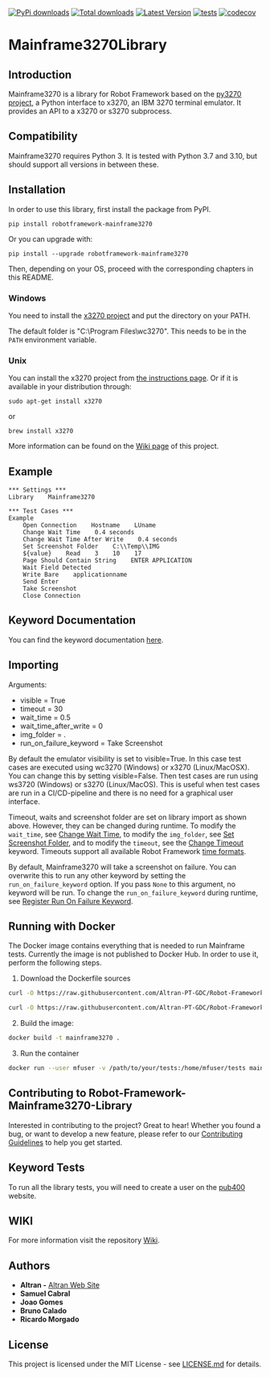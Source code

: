 [![PyPi downloads](https://img.shields.io/pypi/dm/robotframework-mainframe3270.svg)](https://pypi.org/project/robotframework-mainframe3270/)
[![Total downloads](https://static.pepy.tech/personalized-badge/robotframework-mainframe3270?period=total&units=international_system&left_color=lightgrey&right_color=yellow&left_text=total)](https://pypi.org/project/robotframework-mainframe3270/)
[![Latest Version](https://img.shields.io/pypi/v/robotframework-mainframe3270.svg)](https://pypi.org/project/robotframework-mainframe3270/)
[![tests](https://github.com/Altran-PT-GDC/Robot-Framework-Mainframe-3270-Library/actions/workflows/run-tests.yml/badge.svg?branch=master)](https://github.com/Altran-PT-GDC/Robot-Framework-Mainframe-3270-Library/actions/workflows/run-tests.yml)
[![codecov](https://codecov.io/gh/Altran-PT-GDC/Robot-Framework-Mainframe-3270-Library/branch/master/graph/badge.svg?token=N41G62D883)](https://codecov.io/gh/Altran-PT-GDC/Robot-Framework-Mainframe-3270-Library)

# Mainframe3270Library

## Introduction

Mainframe3270 is a library for Robot Framework based on the [py3270 project](https://pypi.org/project/py3270/), a Python interface to x3270, an IBM 3270 terminal emulator. It provides an API to a x3270 or s3270 subprocess.

## Compatibility
Mainframe3270 requires Python 3. It is tested with Python 3.7 and 3.10, but should support all versions in between these.

## Installation

In order to use this library, first install the package from PyPI.
```commandline
pip install robotframework-mainframe3270
```

Or you can upgrade with:
```commandline
pip install --upgrade robotframework-mainframe3270
```

Then, depending on your OS, proceed with the corresponding chapters in this README.

### Windows

You need to install the [x3270 project](http://x3270.bgp.nu/index.html) and put the directory on your PATH.

The default folder is "C:\Program Files\wc3270". This needs to be in the `PATH` environment variable.

### Unix

You can install the x3270 project from [the instructions page](http://x3270.bgp.nu/Build.html#Unix). Or if it is available in your distribution through:
```commandline
sudo apt-get install x3270
```
or
```commandline
brew install x3270
```

More information can be found on the [Wiki page](https://github.com/Altran-PT-GDC/Robot-Framework-Mainframe-3270-Library/wiki/Installation) of this project.

## Example
```RobotFramework
*** Settings ***
Library    Mainframe3270

*** Test Cases ***
Example
    Open Connection    Hostname    LUname
    Change Wait Time    0.4 seconds
    Change Wait Time After Write    0.4 seconds
    Set Screenshot Folder    C:\\Temp\\IMG
    ${value}    Read    3    10    17
    Page Should Contain String    ENTER APPLICATION
    Wait Field Detected
    Write Bare    applicationname
    Send Enter
    Take Screenshot
    Close Connection
```

## Keyword Documentation

You can find the keyword documentation [here](https://raw.githack.com/Altran-PT-GDC/Robot-Framework-Mainframe-3270-Library/master/doc/Mainframe3270.html).

## Importing

Arguments:
   - visible = True
   - timeout = 30
   - wait_time = 0.5
   - wait_time_after_write = 0
   - img_folder = .
   - run_on_failure_keyword = Take Screenshot

By default the emulator visibility is set to visible=True.
In this case test cases are executed using wc3270 (Windows) or x3270 (Linux/MacOSX).
You can change this by setting visible=False. Then test cases are run using ws3720 (Windows) or s3270 (Linux/MacOS).
This is useful when test cases are run in a CI/CD-pipeline and there is no need for a graphical user interface.

Timeout, waits and screenshot folder are set on library import as shown above. However, they can be changed during runtime. To modify the ``wait_time``, see [Change Wait Time](https://raw.githack.com/Altran-PT-GDC/Robot-Framework-Mainframe-3270-Library/master/doc/Mainframe3270.html#Change%20Wait%20Time),
to modify the ``img_folder``, see [Set Screenshot Folder](https://raw.githack.com/Altran-PT-GDC/Robot-Framework-Mainframe-3270-Library/master/doc/Mainframe3270.html#Set%20Screenshot%20Folder),
and to modify the ``timeout``, see the [Change Timeout](https://raw.githack.com/Altran-PT-GDC/Robot-Framework-Mainframe-3270-Library/master/doc/Mainframe3270.html#Change%20Timeout) keyword.
Timeouts support all available Robot Framework [time formats](https://robotframework.org/robotframework/latest/RobotFrameworkUserGuide.html#time-format).

By default, Mainframe3270 will take a screenshot on failure. You can overwrite this to run any other keyword by setting the ``run_on_failure_keyword`` option. If you pass ``None`` to this argument, no keyword will be run. To change the ``run_on_failure_keyword`` during runtime, see [Register Run On Failure Keyword](https://raw.githack.com/Altran-PT-GDC/Robot-Framework-Mainframe-3270-Library/master/doc/Mainframe3270.html#Register%20Run%20On%20Failure%20Keyword).

## Running with Docker

The Docker image contains everything that is needed to run Mainframe tests. Currently the image is not published to Docker Hub. In order to use it, perform the following steps.

1. Download the Dockerfile sources
```sh
curl -O https://raw.githubusercontent.com/Altran-PT-GDC/Robot-Framework-Mainframe-3270-Library/master/Dockerfile

curl -O https://raw.githubusercontent.com/Altran-PT-GDC/Robot-Framework-Mainframe-3270-Library/master/entrypoint.sh
```

2. Build the image:
```sh
docker build -t mainframe3270 .
```

3. Run the container
```sh
docker run --user mfuser -v /path/to/your/tests:/home/mfuser/tests mainframe3270 robot /home/mfuser/tests
```

## Contributing to Robot-Framework-Mainframe3270-Library

Interested in contributing to the project? Great to hear! Whether you found a bug, or want to develop a new feature, please refer to our [Contributing Guidelines](https://github.com/Altran-PT-GDC/Robot-Framework-Mainframe-3270-Library/blob/master/CONTRIBUTING.md) to help you get started.

## Keyword Tests

To run all the library tests, you will need to create a user on the [pub400](https://www.pub400.com/) website.

## WIKI
For more information visit the repository [Wiki](https://github.com/Altran-PT-GDC/Robot-Framework-Mainframe-3270-Library/wiki).

## Authors
   - **Altran -** [Altran Web Site](https://www.altran.com/us/en/)
   - **Samuel Cabral**
   - **Joao Gomes**
   - **Bruno Calado**
   - **Ricardo Morgado**

## License
This project is licensed under the MIT License - see [LICENSE.md](https://github.com/Altran-PT-GDC/Robot-Framework-Mainframe-3270-Library/blob/master/LICENSE.md) for details.
